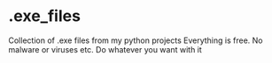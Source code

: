 # .exe_files
Collection of .exe files from my python projects
Everything is free. 
No malware or viruses etc. 
Do whatever you want with it
